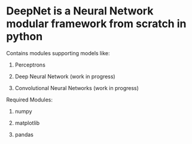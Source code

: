 # DeepNet is a Neural Network modular framework from scratch in python 

Contains modules supporting models like:

1. Perceptrons

2. Deep Neural Network (work in progress)

3. Convolutional Neural Networks (work in progress)


Required Modules:

 1. numpy

 2. matplotlib

 3. pandas

